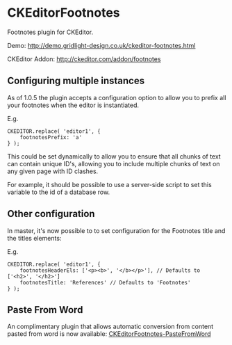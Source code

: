 CKEditorFootnotes
==================

Footnotes plugin for CKEditor.

Demo: http://demo.gridlight-design.co.uk/ckeditor-footnotes.html

CKEditor Addon: http://ckeditor.com/addon/footnotes

Configuring multiple instances
------------------------------

As of 1.0.5 the plugin accepts a configuration option to allow you to prefix all your footnotes when the editor is instantiated.

E.g.

~~~
CKEDITOR.replace( 'editor1', {
    footnotesPrefix: 'a'
} );
~~~

This could be set dynamically to allow you to ensure that all chunks of text can contain unique ID's, allowing you to include multiple chunks of text on any given page with ID clashes.

For example, it should be possible to use a server-side script to set this variable to the id of a database row.


Other configuration
-------------------

In master, it's now possible to to set configuration for the Footnotes title and the titles elements:

E.g.

~~~
CKEDITOR.replace( 'editor1', {
    footnotesHeaderEls: ['<p><b>', '</b></p>'], // Defaults to ['<h2>', '</h2>']
    footnotesTitle: 'References' // Defaults to 'Footnotes'
} );
~~~

Paste From Word
---------------

An complimentary plugin that allows automatic conversion from content pasted from word is now available:
[CKEditorFootnotes-PasteFromWord](https://github.com/andykirk/CKEditorFootnotes-PasteFromWord)